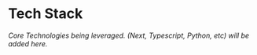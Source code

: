 # Tech Stack

*Core Technologies being leveraged. (Next, Typescript, Python, etc) will be added here.*
